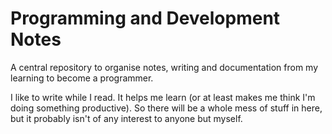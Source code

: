 # Programming and Development Notes

A central repository to organise notes, writing and documentation from my learning to become a programmer.

I like to write while I read. It helps me learn (or at least makes me think I'm doing something productive). So there will be a whole mess of stuff in here, but it probably isn't of any interest to anyone but myself.
